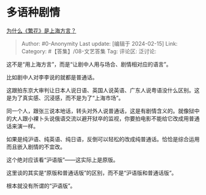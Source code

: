 # 多语种剧情
[为什么《繁花》是上海方言？](https://www.zhihu.com/question/639172024/answer/3396805420)

> Author: #0-Anonymity
> Last update: [编辑于 2024-02-15]
> Link:
> Category: #【答集】/08-文艺答集 
> Tag: 
> 评论区:
> 泛讨论:

这不是“用上海方言”，而是“让剧中人用与场合、剧情相对应的语言”。

比如剧中人对李李说的就都是普通话。

这跟拍东京大审判让日本人说日语、英国人说英语、广东人说粤语没什么区别。这是为了真实感、沉浸感，而不是为了“上海市场”。

同一个人，跟张三说本地话，转头对外人说普通话，这是有剧情含义的。就像狱中的大人跟小裸卜头说俄语交流以避开狱卒的监视，你要拍电影不能给它改成用普通话来演一样。

如果是纯沪语、纯英语、纯日语，反倒可以轻松的改成纯普通话。恰恰是综合运用而且嵌入剧情的不宜改。

这个绝对应该看“沪语版”——这实际上是原版。

这里谈的其实是“原版和普通话版”的区别，而不是“沪语版和普通话版“。

根本就没有所谓的“沪语版”。
